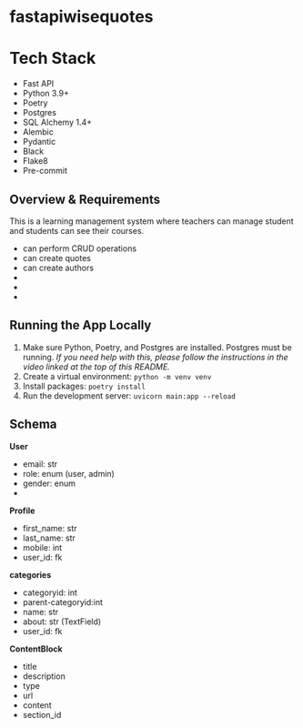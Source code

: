 
# fastapiwisequotes


# Tech Stack
- Fast API
- Python 3.9+
- Poetry
- Postgres
- SQL Alchemy 1.4+
- Alembic
- Pydantic
- Black
- Flake8
- Pre-commit

## Overview & Requirements

This is a learning management system where teachers can manage student and students can see their courses.

- can perform CRUD operations
- can create quotes 
- can create authors
- 
- 
- 

## Running the App Locally

1. Make sure Python, Poetry, and Postgres are installed. Postgres must be running. *If you need help with this, please follow the instructions in the video linked at the top of this README.*
2. Create a virtual environment: `python -m venv venv`
3. Install packages: `poetry install`
4. Run the development server: `uvicorn main:app --reload`

## Schema 

**User**

- email: str
- role: enum (user, admin)
- gender: enum
- 

**Profile**

- first_name: str
- last_name: str
- mobile: int
- user_id: fk

**categories**

- categoryid: int
- parent-categoryid:int
- name: str
- about:  str (TextField)
- user_id: fk


**ContentBlock**

- title
- description
- type
- url
- content
- section_id


